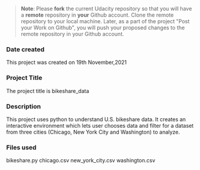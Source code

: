 >**Note**: Please **fork** the current Udacity repository so that you will have a **remote** repository in **your** Github account. Clone the remote repository to your local machine. Later, as a part of the project "Post your Work on Github", you will push your proposed changes to the remote repository in your Github account.

### Date created
This project was created on 19th November,2021

### Project Title
The project title is bikeshare_data

### Description
This project uses python to understand U.S. bikeshare data. It creates an
interactive environment which lets user chooses data and filter for a dataset
from three cities (Chicago, New York City and Washington) to analyze.

### Files used
bikeshare.py
chicago.csv
new_york_city.csv
washington.csv
